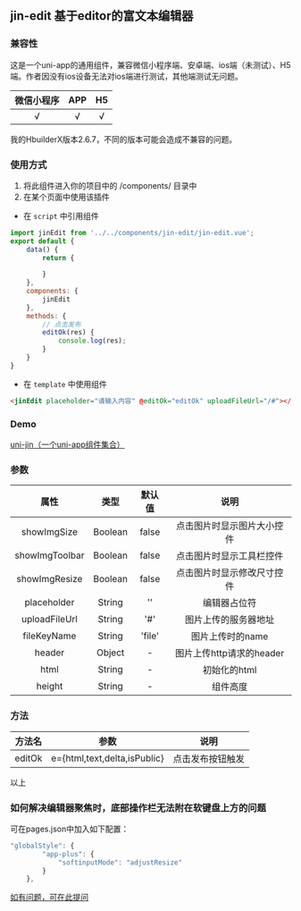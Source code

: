 ## jin-edit 基于editor的富文本编辑器

### 兼容性

这是一个uni-app的通用组件，兼容微信小程序端、安卓端、ios端（未测试）、H5端。作者因没有ios设备无法对ios端进行测试，其他端测试无问题。

微信小程序 | APP | H5
:--: | :--: | :--:
√ | √ | √

我的HbuilderX版本2.6.7，不同的版本可能会造成不兼容的问题。

### 使用方式

1. 将此组件进入你的项目中的 /components/ 目录中
2. 在某个页面中使用该插件
- 在 `script` 中引用组件
```javascript
import jinEdit from '../../components/jin-edit/jin-edit.vue';
export default {
	data() {
		return {
			
		}
	},
	components: {
		jinEdit
	},
	methods: {
		// 点击发布
		editOk(res) {
			console.log(res);
		}
	}
}
```
- 在 `template` 中使用组件
```html
<jinEdit placeholder="请输入内容" @editOk="editOk" uploadFileUrl="/#"></jinEdit> 
```

### Demo

[uni-jin（一个uni-app组件集合）](https://github.com/wangjinxin613/uni-jin)

### 参数

属性 | 类型 | 默认值 | 说明
:--: | :--: | :--: | :--:
showImgSize | Boolean | false | 点击图片时显示图片大小控件
showImgToolbar | Boolean | false | 点击图片时显示工具栏控件
showImgResize | Boolean | false | 点击图片时显示修改尺寸控件
placeholder | String | '' | 编辑器占位符
uploadFileUrl | String | '#' | 图片上传的服务器地址
fileKeyName | String | 'file' | 图片上传时的name
header | Object | - | 图片上传http请求的header
html | String | - | 初始化的html 
height | String | - | 组件高度 

### 方法

方法名 | 参数 | 说明
:--: | :--: | :--:
editOk | e={html,text,delta,isPublic} | 点击发布按钮触发	

以上

### 如何解决编辑器聚焦时，底部操作栏无法附在软键盘上方的问题

可在pages.json中加入如下配置：

```javascript
"globalStyle": {
		"app-plus": {
			"softinputMode": "adjustResize"
		}
	},
```

[如有问题，可在此提问](https://github.com/wangjinxin613/uni-jin/issues)
